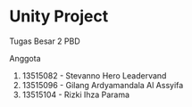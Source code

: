 # Unity Project

Tugas Besar 2 PBD

Anggota
1. 13515082 - Stevanno Hero Leadervand
2. 13515096 - Gilang Ardyamandala Al Assyifa
3. 13515104 - Rizki Ihza Parama

